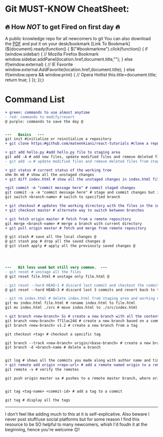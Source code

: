 # Git MUST-KNOW CheatSheet: 
## 🔥 How *_NOT_* to get Fired on first day 🔥
A public knowledge repo for all newcomers to git
You can also download the [PDF]() and put it on your desk/bookmark
[Link To Bookmark]($(document).ready(function() {
  $("#bookmarkme").click(function() {
    if (window.sidebar) { // Mozilla Firefox Bookmark
      window.sidebar.addPanel(location.href,document.title,"");
    } else if(window.external) { // IE Favorite
      window.external.AddFavorite(location.href,document.title); }
    else if(window.opera && window.print) { // Opera Hotlist
      this.title=document.title;
      return true;
    }
  });
});)

# Command List
```diff
+ green: commands to use almost anytime
- red: commands to modify/revert
@ purple: commands to save the day @
```


```diff

---   Basics   ---
git init #initialize or reinitialize a repository
+ git clone https:#github.com/mateenkiani/react-tutorials #clone a repository

+ git add hello.py #add hello.py file to staging area
git add -A # add new files, update modified files and remove deleted files from staging area
- git add -u # update modified files and remove deleted files from staging area

+ git status # current status of the working tree
ohm On mE # show all the unstaged changes
+ git diff index.html # show all the unstaged changes in index.html file

+git commit -m "commit message here" # commit staged changes
git commit -a -m "commit message here" # stage and commit changes but ignores newly created files.
git switch <branch-name> # switch to specified branch

+ git checkout # updates the working directory with the files in the index.
+ git checkout master # alternate way to switch between branches

+ git fetch origin master # fetch from a remote repository
git merge <branch-name> # merge a branch with current directory
+ git pull origin master # fetch and merge from remote repository

@ git stash # save all the local changes @
@ git stash pop # drop all the saved changes @
@ git stash apply # apply all the previously saved changes @




---   Bit less used but still very common.  ---
- git reset # unstage all the files
@ git reset file.html # unstage only file.html @

- git reset --hard HEAD~1 # discard last commit and checkout the commit done before
@ git reset --hard HEAD~3 # discard last 3 commits and revert back to the 4th last commit @

- git rm index.html # delete index.html from staging area and working directory.
git mv index.html file.html # rename index.html to file.html
git mv index.html ./src # move index.html to ./src/index.html

+ git branch <new-branch> Ss # create a new branch with all the contents of working directory
git branch <new-branch> f71lac24d # create a new branch based on a commit
git branch <new-branch> v1.2 # create a new branch from a tag

git checkout <tag> # checkout a specific tag

git branch --track <new-branch> origin/<base-branch> # create a new branch from remote branch
git branch -d <branch-name # delete a branch


git log # shows all the commits you made along with author name and time of commit
+ git remote add origin <repo-url> # add a remote named origin to a remote repository
git remote -v # verify the remotes

git push origin master sa # pushes to a remote master branch, where origin 1s name of the remote you added


git tag <tag-name> <commit-id> # add a tag to a commit

git tag # display all the tags

```

------------
I don't feel like adding much to this at it is self-explicative.
Also beware I never post stuff/use social platforms but for some reason I find this resource to be SO helpful to many newcomers,
whish I'd foudn it at the beginning, hence you're welcome 😊!

